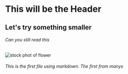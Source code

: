 # This will be the Header

## Let's try something smaller

###### Can you still read this

![stock phot of flower](https://freenaturestock.com/wp-content/uploads/freenaturestock-2317-768x512.jpg)


















###### This is the first file using markdown. The first from manys

